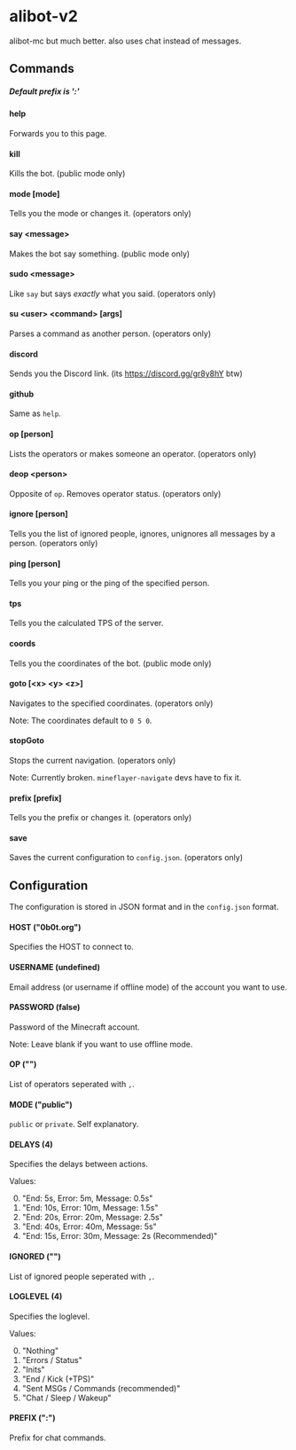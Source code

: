 # alibot-v2

alibot-mc but much better. also uses chat instead of messages.

## Commands

##### Default prefix is ':'

#### help

Forwards you to this page.

#### kill

Kills the bot. (public mode only)

#### mode [mode]

Tells you the mode or changes it. (operators only)

#### say \<message>

Makes the bot say something. (public mode only)

#### sudo \<message>

Like `say` but says _exactly_ what you said. (operators only)

#### su \<user> \<command> [args]

Parses a command as another person. (operators only)

#### discord

Sends you the Discord link. (its https://discord.gg/gr8y8hY btw)

#### github

Same as `help`.

#### op [person]

Lists the operators or makes someone an operator. (operators only)

#### deop \<person>

Opposite of `op`. Removes operator status. (operators only)

#### ignore [person]

Tells you the list of ignored people, ignores, unignores all messages by a person. (operators only)

#### ping [person]

Tells you your ping or the ping of the specified person.

#### tps

Tells you the calculated TPS of the server.

#### coords

Tells you the coordinates of the bot. (public mode only)

#### goto [\<x> \<y> \<z>]

Navigates to the specified coordinates. (operators only)

Note: The coordinates default to `0 5 0`.

#### stopGoto

Stops the current navigation. (operators only)

Note: Currently broken. `mineflayer-navigate` devs have to fix it.

#### prefix [prefix]

Tells you the prefix or changes it. (operators only)

#### save

Saves the current configuration to `config.json`. (operators only)

## Configuration

The configuration is stored in JSON format and in the `config.json` format.

#### HOST ("0b0t.org")

Specifies the HOST to connect to.

#### USERNAME (undefined)

Email address (or username if offline mode) of the account you want to use.

#### PASSWORD (false)

Password of the Minecraft account.

Note: Leave blank if you want to use offline mode.

#### OP ("")

List of operators seperated with `,`.

#### MODE ("public")

`public` or `private`. Self explanatory.

#### DELAYS (4)

Specifies the delays between actions.

Values:

0. "End: 5s, Error: 5m, Message: 0.5s"
1. "End: 10s, Error: 10m, Message: 1.5s"
2. "End: 20s, Error: 20m, Message: 2.5s"
3. "End: 40s, Error: 40m, Message: 5s"
4. "End: 15s, Error: 30m, Message: 2s (Recommended)"

#### IGNORED ("")

List of ignored people seperated with `,`.

#### LOGLEVEL (4)

Specifies the loglevel.

Values:

0. "Nothing"
1. "Errors / Status"
2. "Inits"
3. "End / Kick (+TPS)"
4. "Sent MSGs / Commands (recommended)"
5. "Chat / Sleep / Wakeup"

#### PREFIX (":")

Prefix for chat commands.
